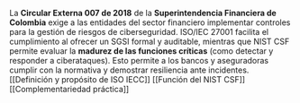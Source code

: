 La **Circular Externa 007 de 2018** de la **Superintendencia Financiera de Colombia** exige a las entidades del sector financiero implementar controles para la gestión de riesgos de ciberseguridad. ISO/IEC 27001 facilita el cumplimiento al ofrecer un SGSI formal y auditable, mientras que NIST CSF permite evaluar la **madurez de las funciones críticas** (como detectar y responder a ciberataques). Esto permite a los bancos y aseguradoras cumplir con la normativa y demostrar resiliencia ante incidentes.
[[Definición y propósito de ISO IECC]]
[[Función del NIST CSF]]
[[Complementariedad práctica]]
